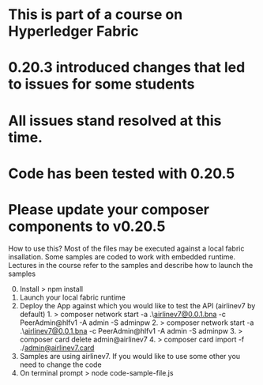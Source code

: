 # This is part of a course on Hyperledger Fabric




# 0.20.3 introduced changes that led to issues for some students
# All issues stand resolved at this time.

# Code has been tested with 0.20.5
# Please update your composer components to v0.20.5

How to use this?
Most of the files may be executed against a local fabric insallation.
Some samples are coded to work with embedded runtime.
Lectures in the course refer to the samples and describe how to launch the samples

0. Install    > npm install
1. Launch your local fabric runtime
2. Deploy the App against which you would like to test the API (airlinev7 by default)
       1.   > composer network start -a .\airlinev7@0.0.1.bna -c PeerAdmin@hlfv1 -A admin -S adminpw
       2.   > composer network start -a .\airlinev7@0.0.1.bna -c PeerAdmin@hlfv1 -A admin -S adminpw
       3.   > composer card delete admin@airlinev7
       4.   > composer card import -f ./admin@airlinev7.card
3. Samples are using airlinev7. If you would like to use some other you need to change the code
4. On terminal prompt   >  node code-sample-file.js
